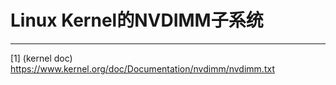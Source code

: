 # Linux Kernel的NVDIMM子系统




---
[1] (kernel doc) https://www.kernel.org/doc/Documentation/nvdimm/nvdimm.txt
